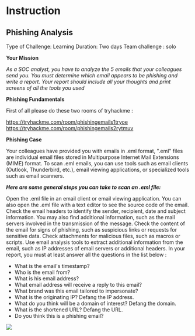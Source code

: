 # Instruction

## Phishing Analysis
Type of Challenge: Learning
Duration: Two days
Team challenge : solo


**Your Mission**

_As a SOC analyst, you have to analyze the 5 emails that your colleagues send you. You must determine which email appears to be phishing and write a report. Your report should include all your thoughts and print screens of all the tools you used_

**Phishing Fundamentals**

First of all please do these two rooms of tryhackme :

https://tryhackme.com/room/phishingemails1tryoe
https://tryhackme.com/room/phishingemails2rytmuv


**Phishing Case**

Your colleagues have provided you with emails in .eml format, ".eml" files are individual email files stored in Multipurpose Internet Mail Extensions (MIME) format. To scan .eml emails, you can use tools such as email clients (Outlook, Thunderbird, etc.), email viewing applications, or specialized tools such as email scanners.

**_Here are some general steps you can take to scan an .eml file:_**

Open the .eml file in an email client or email viewing application. You can also open the .eml file with a text editor to see the source code of the email.
Check the email headers to identify the sender, recipient, date and subject information. You may also find additional information, such as the mail servers involved in the transmission of the message.
Check the content of the email for signs of phishing, such as suspicious links or requests for sensitive data.
Check attachments for malicious files, such as macros or scripts.
Use email analysis tools to extract additional information from the email, such as IP addresses of email servers or additional headers.
In your report, you must at least answer all the questions in the list below :

- What is the email's timestamp?
- Who is the email from?
- What is his email address?
- What email address will receive a reply to this email?
- What brand was this email tailored to impersonate?
- What is the originating IP? Defang the IP address.
- What do you think will be a domain of interest? Defang the domain.
- What is the shortened URL? Defang the URL.
- Do you think this is a phishing email?


![](https://www.hoorag.com/wp-content/uploads/2016/04/12376660_1152042601506945_3782812391385288504_n.jpg)

